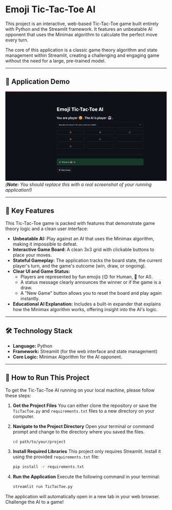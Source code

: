# Emoji Tic-Tac-Toe AI

This project is an interactive, web-based Tic-Tac-Toe game built entirely with Python and the Streamlit framework. It features an unbeatable AI opponent that uses the Minimax algorithm to calculate the perfect move every turn.

The core of this application is a classic game theory algorithm and state management within Streamlit, creating a challenging and engaging game without the need for a large, pre-trained model.

---

## 📸 Application Demo

![Screenshot of Tic-Tac-Toe AI](./Game.png)
*(**Note:** You should replace this with a real screenshot of your running application!)*

---

## 🚀 Key Features

This Tic-Tac-Toe game is packed with features that demonstrate game theory logic and a clean user interface:

- **Unbeatable AI:** Play against an AI that uses the Minimax algorithm, making it impossible to defeat.
- **Interactive Game Board:** A clean 3x3 grid with clickable buttons to place your moves.
- **Stateful Gameplay:** The application tracks the board state, the current player's turn, and the game's outcome (win, draw, or ongoing).
- **Clear UI and Game Status:**
  - Players are represented by fun emojis (😊 for Human, 🤖 for AI).
  - A status message clearly announces the winner or if the game is a draw.
  - A "New Game" button allows you to reset the board and play again instantly.
- **Educational AI Explanation:** Includes a built-in expander that explains how the Minimax algorithm works, offering insight into the AI's logic.

---

## 🛠️ Technology Stack

- **Language:** Python
- **Framework:** Streamlit (for the web interface and state management)
- **Core Logic:** Minimax Algorithm for the AI opponent.

---

## 🔧 How to Run This Project

To get the Tic-Tac-Toe AI running on your local machine, please follow these steps:

1.  **Get the Project Files**
    You can either clone the repository or save the `TicTacToe.py` and `requirements.txt` files to a new directory on your computer.

2.  **Navigate to the Project Directory**
    Open your terminal or command prompt and change to the directory where you saved the files.
    ```bash
    cd path/to/your/project
    ```

3.  **Install Required Libraries**
    This project only requires Streamlit. Install it using the provided `requirements.txt` file:
    ```bash
    pip install -r requirements.txt
    ```

4.  **Run the Application**
    Execute the following command in your terminal:
    ```bash
    streamlit run TicTacToe.py
    ```

The application will automatically open in a new tab in your web browser. Challenge the AI to a game!